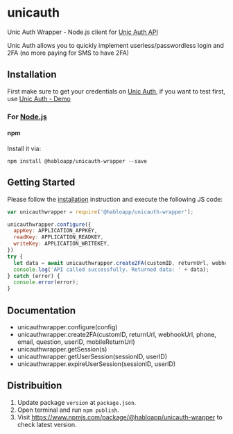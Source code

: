 # unicauth

Unic Auth Wrapper - Node.js client for [Unic Auth API](https://unicauth.com/alpha/docs/)
<br>

Unic Auth allows you to quickly implement userless/passwordless login and 2FA (no more paying for SMS to have 2FA)

## Installation

First make sure to get your credentials on [Unic Auth](https://console.unicauth.com/), if you want to test first, use [Unic Auth - Demo](https://unicauth.com/demo)

### For [Node.js](https://nodejs.org/)

#### npm

Install it via:

```shell
npm install @habloapp/unicauth-wrapper --save
```

## Getting Started

Please follow the [installation](#installation) instruction and execute the following JS code:

```javascript
var unicauthwrapper = require('@habloapp/unicauth-wrapper');

unicauthwrapper.configure({
  appKey: APPLICATION_APPKEY,
  readKey: APPLICATION_READKEY,
  writeKey: APPLICATION_WRITEKEY,
})
try {
  let data = await unicauthwrapper.create2FA(customID, returnUrl, webhookUrl, phone, email, question, userID, mobileReturnUrl)
  console.log('API called successfully. Returned data: ' + data);
} catch (error) {
  console.error(error);
}
```

## Documentation

* unicauthwrapper.configure(config)
* unicauthwrapper.create2FA(customID, returnUrl, webhookUrl, phone, email, question, userID, mobileReturnUrl)
* unicauthwrapper.getSession(s)
* unicauthwrapper.getUserSession(sessionID, userID)
* unicauthwrapper.expireUserSession(sessionID, userID)

## Distribuition

1.  Update package `version` at `package.json`.
2.  Open terminal and run `npm publish`.
3.  Visit https://www.npmjs.com/package/@habloapp/unicauth-wrapper to check latest version.